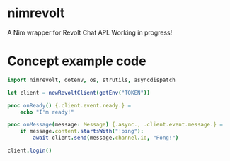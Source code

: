 # nimrevolt

A Nim wrapper for Revolt Chat API. Working in progress!

# Concept example code
```nim
import nimrevolt, dotenv, os, strutils, asyncdispatch

let client = newRevoltClient(getEnv("TOKEN"))

proc onReady() {.client.event.ready.} =
    echo "I'm ready!"

proc onMessage(message: Message) {.async., .client.event.message.} =
    if message.content.startsWith("!ping"):
        await client.send(message.channel.id, "Pong!")

client.login()

```